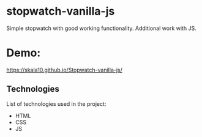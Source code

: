 # stopwatch-vanilla-js

Simple stopwatch with good working functionality. 
Additional work with JS.

# Demo: 

https://skala10.github.io/Stopwatch-vanilla-js/

## Technologies

List of technologies used in the project:

- HTML
- CSS
- JS


